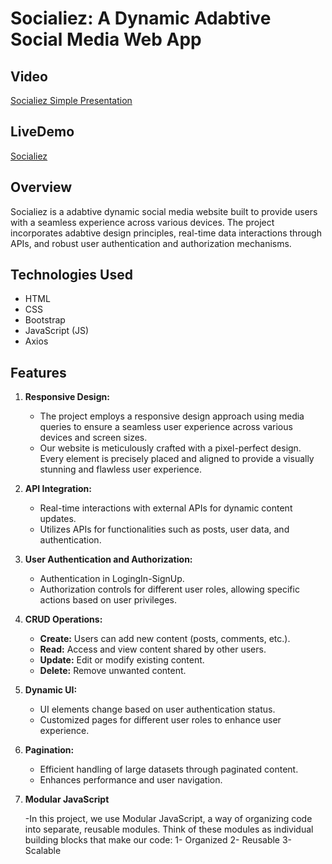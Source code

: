 # Socialiez: A Dynamic Adabtive Social Media Web App
## Video 
[Socialiez Simple Presentation](https://www.linkedin.com/posts/abdelrahman-essa-a4477b189_hello-everyoneits-really-exciting-for-me-activity-7164993806466072577-xitq?utm_source=share&utm_medium=member_desktop)

## LiveDemo 
[Socialiez](https://65d1b1fa91a5a70aa0ec9537--coruscating-lokum-8e3109.netlify.app/)

## Overview
Socialiez is a adabtive dynamic social media website built to provide users with a seamless experience across various devices. The project incorporates adabtive design principles, real-time data interactions through APIs, and robust user authentication and authorization mechanisms.
## Technologies Used
- HTML
- CSS
- Bootstrap
- JavaScript (JS)
- Axios
## Features
1. **Responsive Design:**
   - The project employs a responsive design approach using media queries to ensure a seamless user experience across various devices and screen sizes.
   - Our website is meticulously crafted with a pixel-perfect design. Every element is precisely placed and aligned to provide a visually stunning and flawless user experience.

2. **API Integration:**
   - Real-time interactions with external APIs for dynamic content updates.
   - Utilizes APIs for functionalities such as posts, user data, and authentication.

3. **User Authentication and Authorization:**
   - Authentication in LogingIn-SignUp.
   - Authorization controls for different user roles, allowing specific actions based on user privileges.

4. **CRUD Operations:**
   - **Create:** Users can add new content (posts, comments, etc.).
   - **Read:** Access and view content shared by other users.
   - **Update:** Edit or modify existing content.
   - **Delete:** Remove unwanted content.

5. **Dynamic UI:**
   - UI elements change based on user authentication status.
   - Customized pages for different user roles to enhance user experience.

6. **Pagination:**
   - Efficient handling of large datasets through paginated content.
   - Enhances performance and user navigation.
7. **Modular JavaScript**

   -In this project, we use Modular JavaScript, a way of organizing code into separate, reusable modules. Think of these modules as individual building blocks that make our code:
     1- Organized
     2- Reusable
     3- Scalable
